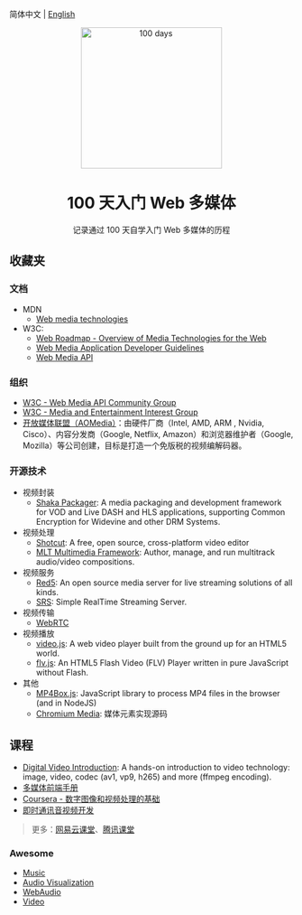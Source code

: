 简体中文 | [English](./README.en-US.md)

<p align="center">
  <img alt="100 days" src="https://user-images.githubusercontent.com/4392234/105186201-6c823400-5b6c-11eb-825d-c97a949233a2.png" width="250px">
</p>

<h1 align="center">
  100 天入门 Web 多媒体
</h1>

<p align="center">
  记录通过 100 天自学入门 Web 多媒体的历程
</p>

## 收藏夹

### 文档

- MDN
    - [Web media technologies](https://developer.mozilla.org/en-US/docs/Web/Media)
- W3C:
    - [Web Roadmap - Overview of Media Technologies for the Web](https://w3c.github.io/web-roadmaps/media/)
    - [Web Media Application Developer Guidelines](https://github.com/w3c/webmediaguidelines/)
    - [Web Media API](https://github.com/w3c/webmediaapi/)

### 组织

- [W3C - Web Media API Community Group](https://www.w3.org/community/webmediaapi)
- [W3C - Media and Entertainment Interest Group](https://www.w3.org/groups/ig/me)
- [开放媒体联盟（AOMedia）](http://aomedia.org/)：由硬件厂商（Intel, AMD, ARM , Nvidia, Cisco）、内容分发商（Google, Netflix, Amazon）和浏览器维护者（Google, Mozilla）等公司创建，目标是打造一个免版税的视频编解码器。

### 开源技术

- 视频封装
  - [Shaka Packager](https://github.com/google/shaka-packager): A media packaging and development framework for VOD and Live DASH and HLS applications, supporting Common Encryption for Widevine and other DRM Systems.
- 视频处理
  - [Shotcut](https://github.com/mltframework/shotcut): A free, open source, cross-platform video editor
  - [MLT Multimedia Framework](https://github.com/mltframework/mlt): Author, manage, and run multitrack audio/video compositions.
- 视频服务
  - [Red5](https://github.com/Red5): An open source media server for live streaming solutions of all kinds.
  - [SRS](https://github.com/ossrs): Simple RealTime Streaming Server.
- 视频传输
  - [WebRTC](https://webrtc.org/)
- 视频播放
  - [video.js](https://github.com/videojs/video.js): A web video player built from the ground up for an HTML5 world.
  - [flv.js](https://github.com/bilibili/flv.js): An HTML5 Flash Video (FLV) Player written in pure JavaScript without Flash.
- 其他
  - [MP4Box.js](https://github.com/gpac/mp4box.js): JavaScript library to process MP4 files in the browser (and in NodeJS)
  - [Chromium Media](https://github.com/chromium/chromium/tree/master/media): 媒体元素实现源码

## 课程

- [Digital Video Introduction](https://github.com/leandromoreira/digital_video_introduction): A hands-on introduction to video technology: image, video, codec (av1, vp9, h265) and more (ffmpeg encoding).
- [多媒体前端手册](https://www.yuque.com/webmedia/handbook)
- [Coursera - 数字图像和视频处理的基础](https://www.coursera.org/learn/digital)
- [即时通讯音视频开发](http://www.52im.net/thread-228-1-1.html)

> 更多：[网易云课堂](https://study.163.com/)、[腾讯课堂](https://ke.qq.com/)
  
### Awesome

- [Music](https://github.com/ciconia/awesome-music)
- [Audio Visualization](https://github.com/willianjusten/awesome-audio-visualization)
- [WebAudio](https://github.com/notthetup/awesome-webaudio)
- [Video](https://github.com/krzemienski/awesome-video)
